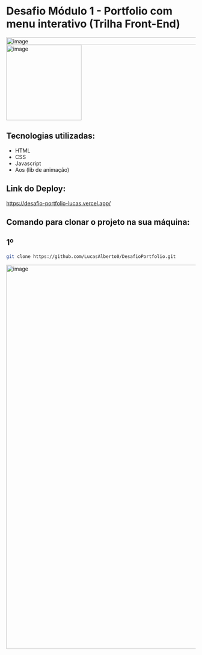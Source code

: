 # Desafio Módulo 1 - Portfolio com menu interativo (Trilha Front-End)

<img width="647" height="20" alt="image" src="https://github.com/user-attachments/assets/2ffb3487-59c5-42e7-95fc-235fdcc6f165" />


<br>


<img width="200" height="200" alt="image" src="https://github.com/user-attachments/assets/38a1c173-4cfe-48a3-9ac7-4c0554fe1911" />



## Tecnologias utilizadas:
- HTML
- CSS
- Javascript
- Aos (lib de animação)


## Link do Deploy:

https://desafio-portfolio-lucas.vercel.app/


## Comando para clonar o projeto na sua máquina:


## 1º
```bash
git clone https://github.com/LucasAlberto0/DesafioPortfolio.git
```

<img width="2007" height="1020" alt="image" src="https://github.com/user-attachments/assets/28387b39-2658-41d4-81b4-511285d81b15" />


